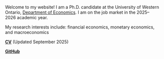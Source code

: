 Welcome to my website! I am a Ph.D. candidate at the University of Western Ontario, [Department of Economics](https://economics.uwo.ca/). 
I am on the job market in the 2025–2026 academic year.

My research interests include: financial economics, monetary economics, and macroeconomics 


__[CV](/pdf/cv_xiang_sep2025.pdf)__ (Updated September 2025)

<!-- __[Google Scholar](https://scholar.google.com/citations?user=bpN8RCUAAAAJ)__\ -->
__[GitHub](https://github.com/fxiangecon)__ 
